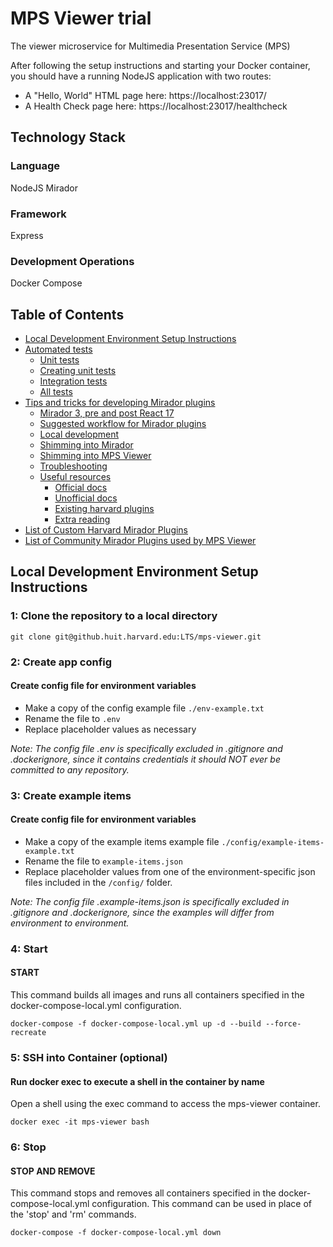 # MPS Viewer trial
The viewer microservice for Multimedia Presentation Service (MPS)

After following the setup instructions and starting your Docker container, you should have a running NodeJS application with two routes:

* A "Hello, World" HTML page here: https://localhost:23017/
* A Health Check page here: https://localhost:23017/healthcheck

## Technology Stack
### Language
NodeJS
Mirador

### Framework
Express

### Development Operations
Docker Compose

## Table of Contents
* [Local Development Environment Setup Instructions](#local-development-environment-setup-instructions)
* [Automated tests](docs/automated-tests.md)
    * [Unit tests](docs/automated-tests.md#unit-tests)
    * [Creating unit tests](docs/automated-tests.md#creating-unit-tests)
    * [Integration tests](docs/automated-tests.md#integration-tests)
    * [All tests](docs/automated-tests.md#all-tests)
* [Tips and tricks for developing Mirador plugins](docs/developing-mirador-plugins.md)
    * [Mirador 3, pre and post React 17](docs/developing-mirador-plugins.md#mirador-3-pre-and-post-react-17)
    * [Suggested workflow for Mirador plugins](docs/developing-mirador-plugins.md#suggested-workflow-for-mirador-plugins)
    * [Local development](docs/developing-mirador-plugins.md#local-development)
    * [Shimming into Mirador](docs/developing-mirador-plugins.md#shimming-into-mirador)
    * [Shimming into MPS Viewer](docs/developing-mirador-plugins.md#shimming-into-mps-viewer)
    * [Troubleshooting](docs/developing-mirador-plugins.md#troubleshooting)
    * [Useful resources](docs/developing-mirador-plugins.md#useful-resources)
        * [Official docs](docs/developing-mirador-plugins.md#official-docs)
        * [Unofficial docs](docs/developing-mirador-plugins.md#unofficial-docs)
        * [Existing harvard plugins](docs/developing-mirador-plugins.md#existing-harvard-plugins)
        * [Extra reading](docs/developing-mirador-plugins.md#extra-reading)
* [List of Custom Harvard Mirador Plugins](docs/custom-harvard-mirador-plugins.md)  
* [List of Community Mirador Plugins used by MPS Viewer](docs/community-mirador-plugins.md)        

## Local Development Environment Setup Instructions

### 1: Clone the repository to a local directory
```git clone git@github.huit.harvard.edu:LTS/mps-viewer.git```

### 2: Create app config

#### Create config file for environment variables
- Make a copy of the config example file `./env-example.txt`
- Rename the file to `.env`
- Replace placeholder values as necessary

*Note: The config file .env is specifically excluded in .gitignore and .dockerignore, since it contains credentials it should NOT ever be committed to any repository.*

### 3: Create example items

#### Create config file for environment variables
- Make a copy of the example items example file `./config/example-items-example.txt`
- Rename the file to `example-items.json`
- Replace placeholder values from one of the environment-specific json files included in the `/config/` folder.

*Note: The config file .example-items.json is specifically excluded in .gitignore and .dockerignore, since the examples will differ from environment to environment.*

### 4: Start

#### START

This command builds all images and runs all containers specified in the docker-compose-local.yml configuration.

```
docker-compose -f docker-compose-local.yml up -d --build --force-recreate
```

### 5: SSH into Container (optional)

#### Run docker exec to execute a shell in the container by name

Open a shell using the exec command to access the mps-viewer container.

```
docker exec -it mps-viewer bash
```

### 6: Stop

#### STOP AND REMOVE

This command stops and removes all containers specified in the docker-compose-local.yml configuration. This command can be used in place of the 'stop' and 'rm' commands.

```
docker-compose -f docker-compose-local.yml down
```
